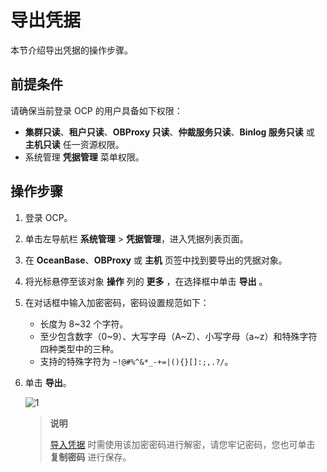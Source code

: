 # 导出凭据

本节介绍导出凭据的操作步骤。

## 前提条件

请确保当前登录 OCP 的用户具备如下权限：

* **集群只读**、**租户只读**、**OBProxy 只读**、**仲裁服务只读**、**Binlog 服务只读** 或 **主机只读** 任一资源权限。
* 系统管理 **凭据管理** 菜单权限。

## 操作步骤

1. 登录 OCP。

2. 单击左导航栏 **系统管理** \> **凭据管理**，进入凭据列表页面。

3. 在 **OceanBase**、**OBProxy** 或 **主机** 页签中找到要导出的凭据对象。

4. 将光标悬停至该对象 **操作** 列的 **更多** ，在选择框中单击 **导出** 。

5. 在对话框中输入加密密码，密码设置规范如下：

    * 长度为 8~32 个字符。
    * 至少包含数字（0\~9）、大写字母（A\~Z）、小写字母（a\~z）和特殊字符四种类型中的三种。
    * 支持的特殊字符为 <code>~!@#%^&*_-+=\|(){}[]:;,.?/</code>。

6. 单击 **导出**。

    ![1](https://obbusiness-private.oss-cn-shanghai.aliyuncs.com/doc/img/ocp/422/%E5%AF%BC%E5%87%BA%E5%87%AD%E6%8D%AE.png)

   > **说明**
   >
   > [导入凭据](300.import-a-credential.md) 时需使用该加密密码进行解密，请您牢记密码，您也可单击 <strong>复制密码</strong> 进行保存。

